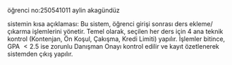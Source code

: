 öğrenci no:250541011
aylin akagündüz

sistemin kısa açıklaması:
Bu sistem, öğrenci girişi sonrası ders ekleme/çıkarma işlemlerini yönetir. Temel olarak, seçilen her ders için 4 ana teknik kontrol (Kontenjan, Ön Koşul, Çakışma, Kredi Limiti) yapılır. İşlemler bitince, GPA $< 2.5$ ise zorunlu Danışman Onayı kontrol edilir ve kayıt özetlenerek sistemden çıkış yapılır.
